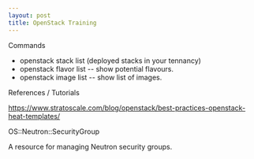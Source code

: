 ```yaml
---
layout: post
title: OpenStack Training
---
```


Commands

- openstack stack list (deployed stacks in your tennancy)
- openstack flavor list -- show potential flavours.
- openstack image list -- show list of images.

References / Tutorials

https://www.stratoscale.com/blog/openstack/best-practices-openstack-heat-templates/

OS::Neutron::SecurityGroup

A resource for managing Neutron security groups.
